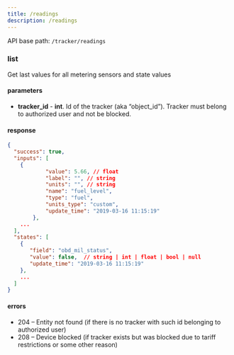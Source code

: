 ```yaml
---
title: /readings
description: /readings
---
```


API base path: `/tracker/readings`

### list
Get last values for all metering sensors and state values

#### parameters
* **tracker_id** - **int**. Id of the tracker (aka “object_id”). Tracker must belong to authorized user and not be blocked.

#### response
```json
{
  "success": true,
  "inputs": [
    {
            "value": 5.66, // float
            "label": "", // string
            "units": "", // string
            "name": "fuel_level",
            "type": "fuel",
            "units_type": "custom",
            "update_time": "2019-03-16 11:15:19"
        },
    ...
  ],
  "states": [
    {
       "field": "obd_mil_status",
       "value": false,  // string | int | float | bool | null
       "update_time": "2019-03-16 11:15:19"
    },
    ...
  ]
}
```

#### errors
*   204 – Entity not found (if there is no tracker with such id belonging to authorized user)
*   208 – Device blocked (if tracker exists but was blocked due to tariff restrictions or some other reason)


